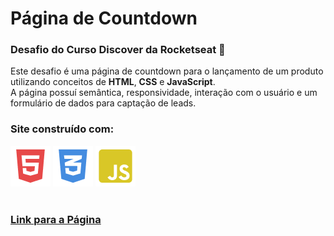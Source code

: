 # Página de Countdown

### Desafio do Curso Discover da Rocketseat 🚀

Este desafio é uma página de countdown para o lançamento de um produto utilizando conceitos de **HTML**, **CSS** e **JavaScript**. <br/>
A página possuí semântica, responsividade, interação com o usuário e um formulário de dados para captação de leads.

### Site construído com:
<div>
<img src="https://github.com/luca-merighi/luca-merighi/blob/main/GHIcons/html.png?raw=true">
<img src="https://github.com/luca-merighi/luca-merighi/blob/main/GHIcons/css.png?raw=true">
<img src="https://github.com/luca-merighi/luca-merighi/blob/main/GHIcons/js.png?raw=true">
</div>
<br/>

### [Link para a Página]()
